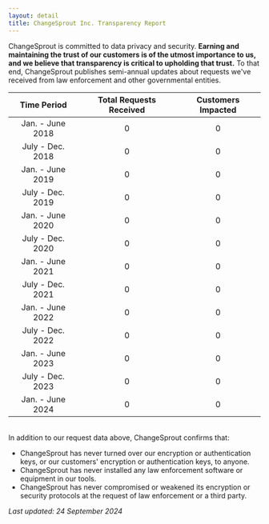 ```yaml
---
layout: detail
title: ChangeSprout Inc. Transparency Report
---
```

ChangeSprout is committed to data privacy and security. **Earning and maintaining the trust of our customers is of the utmost importance to us, and we believe that transparency is critical to upholding that trust.** To that end, ChangeSprout publishes semi-annual updates about requests we've received from law enforcement and other governmental entities. 

| Time Period      | Total Requests Received | Customers Impacted |
| :--------------: | :---------------------: | :----------------: |
| Jan. - June 2018 |   0                     | 0                  |
| July - Dec. 2018 |   0                     | 0                  |
| Jan. - June 2019 |   0                     | 0                  |
| July - Dec. 2019 |   0                     | 0                  |
| Jan. - June 2020 |   0                     | 0                  |
| July - Dec. 2020 |   0                     | 0                  |
| Jan. - June 2021 |   0                     | 0                  |
| July - Dec. 2021 |   0                     | 0                  |
| Jan. - June 2022 |   0                     | 0                  |
| July - Dec. 2022 |   0                     | 0                  |
| Jan. - June 2023 |   0                     | 0                  |
| July - Dec. 2023 |   0                     | 0                  |
| Jan. - June 2024 |   0                     | 0                  |

\
In addition to our request data above, ChangeSprout confirms that:

* ChangeSprout has never turned over our encryption or authentication keys, or our customers' encryption or authentication keys, to anyone.
* ChangeSprout has never installed any law enforcement software or equipment in our tools.
* ChangeSprout has never compromised or weakened its encryption or security protocols at the request of law enforcement or a third party. 

*Last updated: 24 September 2024*